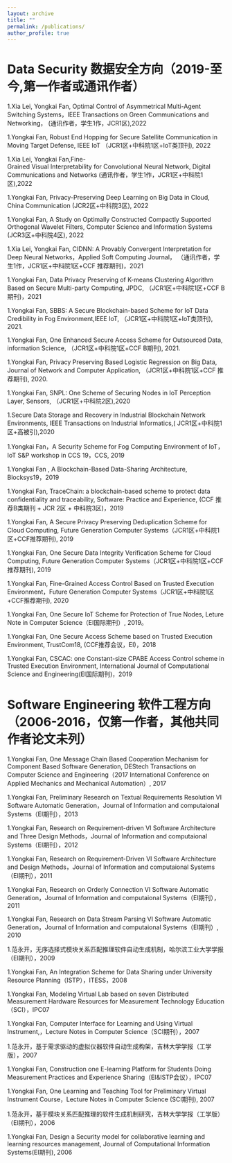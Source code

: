 ```yaml
---
layout: archive
title: ""
permalink: /publications/
author_profile: true
---
```


Data Security 数据安全方向（2019-至今,第一作者或通讯作者）
======

1.Xia Lei, Yongkai Fan, Optimal Control of Asymmetrical Multi-Agent Switching Systems，IEEE Transactions on Green Communications and Networking， (通讯作者，学生1作，JCR1区),2022

1.Yongkai Fan, Robust End Hopping for Secure Satellite Communication in Moving Target Defense, IEEE IoT （JCR1区+中科院1区+IoT类顶刊), 2022

1.Xia Lei, Yongkai Fan,Fine-Grained Visual Interpretability for Convolutional Neural Network, Digital Communications and Networks (通讯作者，学生1作，JCR1区+中科院1区),2022

1.Yongkai Fan, Privacy-Preserving Deep Learning on Big Data in Cloud, China Communication  (JCR2区+中科院3区), 2022

1.Yongkai Fan, A Study on Optimally Constructed Compactly Supported Orthogonal Wavelet Filters, Computer Science and Information Systems (JCR3区+中科院4区), 2022

1.Xia Lei, Yongkai Fan, CIDNN: A Provably Convergent Interpretation for Deep Neural Networks，Applied Soft Computing Journal， （通讯作者，学生1作，JCR1区+中科院1区+CCF 推荐期刊)，2021

1.Yongkai Fan, Data Privacy Preserving of K-means Clustering Algorithm Based on Secure Multi-party Computing, JPDC, （JCR1区+中科院1区+CCF B期刊)，2021

1.Yongkai Fan, SBBS: A Secure Blockchain-based Scheme for IoT Data Credibility in Fog Environment,IEEE IoT, （JCR1区+中科院1区+IoT类顶刊), 2021. 

1.Yongkai Fan, One Enhanced Secure Access Scheme for Outsourced Data, information Science, （JCR1区+中科院1区+CCF B期刊), 2021. 

1.Yongkai Fan, Privacy Preserving Based Logistic Regression on Big Data, Journal of Network and Computer Application, （JCR1区+中科院1区+CCF 推荐期刊), 2020.

1.Yongkai Fan, SNPL: One Scheme of Securing Nodes in IoT Perception Layer, Sensors, （JCR1区+中科院2区),2020

1.Secure Data Storage and Recovery in Industrial Blockchain Network Environments, IEEE Transactions on Industrial Informatics,( JCR1区+中科院1区+高被引),2020

1.Yongkai Fan，A Security Scheme for Fog Computing Environment of IoT，IoT S&P workshop in CCS 19，CCS, 2019

1.Yongkai Fan , A Blockchain-Based Data-Sharing Architecture, Blocksys19，2019

1.Yongkai Fan, TraceChain: a blockchain-based scheme to protect data confidentiality and traceability, Software: Practice and Experience, (CCF 推荐B类期刊 +  JCR 2区 + 中科院3区)，2019

1.Yongkai Fan, A Secure Privacy Preserving Deduplication Scheme for Cloud Computing, Future Generation Computer Systems（JCR1区+中科院1区+CCF推荐期刊), 2019

1.Yongkai Fan, One Secure Data Integrity Verification Scheme for Cloud Computing, Future Generation Computer Systems（JCR1区+中科院1区+CCF推荐期刊), 2019

1.Yongkai Fan, Fine-Grained Access Control Based on Trusted Execution Environment，Future Generation Computer Systems（JCR1区+中科院1区+CCF推荐期刊), 2020

1.Yongkai Fan, One Secure IoT Scheme for Protection of True Nodes, Leture Note in Computer Science（EI国际期刊）, 2019。

1.Yongkai Fan, One Secure Access Scheme based on Trusted Execution Environment, TrustCom18, (CCF推荐会议，EI)，2018

1.Yongkai Fan, CSCAC: one Constant-size CPABE Access Control scheme in Trusted Execution Environment, International Journal of Computational Science and Engineering(EI国际期刊)，2019


Software Engineering 软件工程方向（2006-2016，仅第一作者，其他共同作者论文未列）
======
1.Yongkai Fan, One Message Chain Based Cooperation Mechanism for Component Based Software Generation, DEStech Transactions on Computer Science and Engineering（2017 International Conference on Applied Mechanics and Mechanical Automation）, 2017

1.Yongkai Fan, Preliminary Research on Textual Requirements Resolution VI Software Automatic Generation，Journal of Information and computaional Systems（EI期刊），2013

1.Yongkai Fan, Research on Requirement-driven VI Software Architecture and Three Design Methods，Journal of Information and computaional Systems（EI期刊），2012

1.Yongkai Fan, Research on Requirement-Driven VI Software Architecture and Design Methods，Journal of Information and computaional Systems（EI期刊），2011

1.Yongkai Fan, Research on Orderly Connection VI Software Automatic Generation，Journal of Information and computaional Systems（EI期刊），2011

1.Yongkai Fan, Research on Data Stream Parsing VI Software Automatic Generation，Journal of Information and computaional Systems（EI期刊）, 2010

1.范永开，无序选择式模块关系匹配推理软件自动生成机制，哈尔滨工业大学学报（EI期刊），2009

1.Yongkai Fan, An Integration Scheme for Data Sharing under University Resource Planning（ISTP），ITESS，2008

1.Yongkai Fan, Modeling Virtual Lab based on seven Distributed Measurement Hardware Resources for Measurement Technology Education（SCI），IPC07

1.Yongkai Fan, Computer Interface for Learning and Using Virtual Instrument,，Lecture Notes in Computer Science（SCI期刊），2007

1.范永开，基于需求驱动的虚拟仪器软件自动生成构架，吉林大学学报（工学版），2007 

1.Yongkai Fan, Construction one E-learning Platform for Students Doing Measurement Practices and Experience Sharing（EI&ISTP会议），IPC07 

1.Yongkai Fan, One Learning and Teaching Tool for Preliminary Virtual Instrument Course，Lecture Notes in Computer Science (SCI期刊), 2007

1.范永开，基于模块关系匹配推理的软件生成机制研究，吉林大学学报（工学版）（EI期刊），2006

1.Yongkai Fan, Design a Security model for collaborative learning and learning resources management, Journal of Computational Information Systems(EI期刊), 2006

